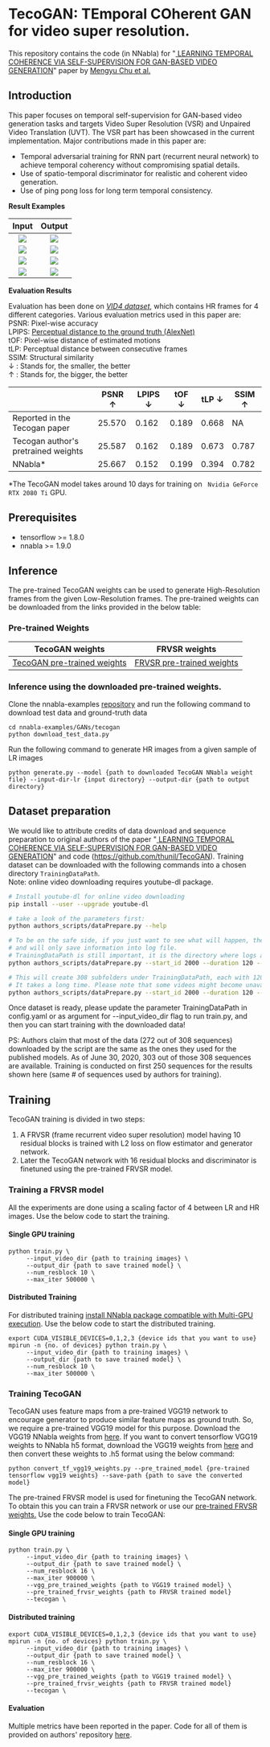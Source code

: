 # TecoGAN: TEmporal COherent GAN for video super resolution.
This repository contains the code (in NNabla) for "[ LEARNING TEMPORAL COHERENCE VIA SELF-SUPERVISION
FOR GAN-BASED VIDEO GENERATION](https://arxiv.org/pdf/1811.09393.pdf)"
paper by [Mengyu Chu et al.](https://github.com/thunil/TecoGAN)

## Introduction
This paper focuses on temporal self-supervision for GAN-based video generation tasks and targets Video Super Resolution (VSR) and Unpaired Video Translation (UVT). 
The VSR part has been showcased in the current implementation. Major contributions made in this paper are:
* Temporal adversarial training for RNN part (recurrent neural network) to achieve temporal coherency without compromising spatial details.
* Use of spatio-temporal discriminator for realistic and coherent video generation.
* Use of ping pong loss for long term temporal consistency.

__Result Examples__

| Input                  | Output                  |
| :--------------------: | :---------------------: |
| ![](results/cropped_lr_city.gif) | ![](results/cropped_sr_city.gif) |
| ![](results/cropped_lr_bridge.gif) | ![](results/cropped_sr_bridge.gif) |
| ![](results/cropped_lr_robo.gif) | ![](results/cropped_sr_robo.gif) |
| ![](results/cropped_lr_face.gif) | ![](results/cropped_sr_face.gif) |

__Evaluation Results__

Evaluation has been done on [*VID4 dataset*](https://ge.in.tum.de/download/data/TecoGAN/vid4_HR.zip), which contains HR frames for 4 different categories.
Various evaluation metrics used in this paper are:<br>
PSNR: Pixel-wise accuracy<br>
LPIPS: [Perceptual distance to the ground truth (AlexNet)](https://github.com/sony/nnabla-examples/tree/master/utils/neu/metrics/lpips)<br>
tOF: Pixel-wise distance of estimated motions<br>
tLP: Perceptual distance between consecutive frames<br>
SSIM: Structural similarity<br>
&#8595; : Stands for, the smaller, the better<br>
&#8593; : Stands for, the bigger, the better

| | PSNR &#8593;| LPIPS &#8595;| tOF &#8595;| tLP &#8595;| SSIM &#8593;|
|---|---|---|---|---|---|
| Reported in the Tecogan paper | 25.570 | 0.162 | 0.189 | 0.668 | NA |
| Tecogan author's pretrained weights | 25.587 | 0.162 | 0.189 | 0.673 |0.787 |
| NNabla* | 25.667 | 0.152 | 0.199 | 0.394 |0.782 |

*The TecoGAN model takes around 10 days for training on ` Nvidia GeForce RTX 2080 Ti` GPU.

## Prerequisites
* tensorflow >= 1.8.0
* nnabla >= 1.9.0
## Inference
The pre-trained TecoGAN weights can be used to generate High-Resolution frames from the given Low-Resolution frames. The pre-trained weights can be downloaded from the links provided in the below table:

### Pre-trained Weights
| TecoGAN weights | FRVSR weights |
|---|---|
|[TecoGAN pre-trained weights](https://nnabla.org/pretrained-models/nnabla-examples/GANs/tecogan/tecogan_model.h5)|[FRVSR pre-trained weights](https://nnabla.org/pretrained-models/nnabla-examples/GANs/tecogan/frvsr_model.h5)|

### Inference using the downloaded pre-trained weights.
Clone the nnabla-examples [repository](https://github.com/sony/nnabla-examples.git) and run the following command to download test data and ground-truth data
```
cd nnabla-examples/GANs/tecogan
python download_test_data.py 
```
Run the following command to generate HR images from a given sample of LR images
```
python generate.py --model {path to downloaded TecoGAN NNabla weight file} --input-dir-lr {input directory} --output-dir {path to output directory}
```
## Dataset preparation
We would like to attribute credits of data download and sequence preparation to original authors of the paper "[ LEARNING TEMPORAL COHERENCE VIA SELF-SUPERVISION FOR GAN-BASED VIDEO GENERATION](https://arxiv.org/pdf/1811.09393.pdf)" and code (https://github.com/thunil/TecoGAN).
Training dataset can be downloaded with the following commands into a chosen directory `TrainingDataPath`.  
Note: online video downloading requires youtube-dl package.  

```bash
# Install youtube-dl for online video downloading
pip install --user --upgrade youtube-dl

# take a look of the parameters first:
python authors_scripts/dataPrepare.py --help

# To be on the safe side, if you just want to see what will happen, the following line won't download anything,
# and will only save information into log file.
# TrainingDataPath is still important, it is the directory where logs are saved: TrainingDataPath/log/logfile_mmddHHMM.txt
python authors_scripts/dataPrepare.py --start_id 2000 --duration 120 --disk_path TrainingDataPath --TEST

# This will create 308 subfolders under TrainingDataPath, each with 120 frames, from 28 online videos.
# It takes a long time. Please note that some videos might become unavailable in future.
python authors_scripts/dataPrepare.py --start_id 2000 --duration 120 --REMOVE --disk_path TrainingDataPath

```
Once dataset is ready, please update the parameter TrainingDataPath in config.yaml or as argument for --input_video_dir flag to run train.py, and then you can start training with the downloaded data! 

PS: Authors claim that most of the data (272 out of 308 sequences) downloaded by the script are the same as the ones they used for the published models. As of June 30, 2020,  303 out of those 308 sequences are available. Training is conducted on first 250 sequences for the results shown here (same # of sequences used by authors for training). 
## Training
TecoGAN training is divided in two steps:
1. A FRVSR (frame recurrent video super resolution) model having 10 residual blocks is trained with L2 loss on flow estimator and generator network.
2. Later the TecoGAN network with 16 residual blocks and discriminator is finetuned using the pre-trained FRVSR model. 
### Training a FRVSR model 
All the experiments are done using a scaling factor of 4 between LR and HR images.
Use the below code to start the training.
#### Single GPU training
```
python train.py \
     --input_video_dir {path to training images} \
     --output_dir {path to save trained model} \
     --num_resblock 10 \
     --max_iter 500000 \
```
#### Distributed Training
For distributed training [install NNabla package compatible with Multi-GPU execution](https://nnabla.readthedocs.io/en/latest/python/pip_installation_cuda.html#pip-installation-distributed). Use the below code to start the distributed training.
```
export CUDA_VISIBLE_DEVICES=0,1,2,3 {device ids that you want to use}
mpirun -n {no. of devices} python train.py \
     --input_video_dir {path to training images} \
     --output_dir {path to save trained model} \
     --num_resblock 10 \
     --max_iter 500000 \
```
### Training TecoGAN
TecoGAN uses feature maps from a pre-trained VGG19 network to encourage generator to produce similar feature maps as ground truth.
So, we require a pre-trained VGG19 model for this purpose. Download the VGG19 NNabla weights 
from [here](https://nnabla.org/pretrained-models/nnabla-examples/GANs/tecogan/vgg19.h5). If you want to convert tensorflow VGG19 weights to NNabla h5
format, download the VGG19 weights from [here](http://download.tensorflow.org/models/vgg_19_2016_08_28.tar.gz) and then convert these weights to .h5 format using the below command:
```
python convert_tf_vgg19_weights.py --pre_trained_model {pre-trained tensorflow vgg19 weights} --save-path {path to save the converted model}
```

The pre-trained FRVSR model is used for finetuning the TecoGAN network. 
To obtain this you can train a FRVSR network or use our [pre-trained FRVSR weights.](https://nnabla.org/pretrained-models/nnabla-examples/GANs/tecogan/frvsr_model.h5)
Use the code below to train TecoGAN:
#### Single GPU training
```
python train.py \
     --input_video_dir {path to training images} \
     --output_dir {path to save trained model} \
     --num_resblock 16 \
     --max_iter 900000 \
     --vgg_pre_trained_weights {path to VGG19 trained model} \
     --pre_trained_frvsr_weights {path to FRVSR trained model}
     --tecogan \
```
#### Distributed training
```
export CUDA_VISIBLE_DEVICES=0,1,2,3 {device ids that you want to use}
mpirun -n {no. of devices} python train.py \
     --input_video_dir {path to training images} \
     --output_dir {path to save trained model} \
     --num_resblock 16 \
     --max_iter 900000 \
     --vgg_pre_trained_weights {path to VGG19 trained model} \
     --pre_trained_frvsr_weights {path to FRVSR trained model}
     --tecogan \
```

#### Evaluation
Multiple metrics have been reported in the paper. Code for all of them is provided on authors' repository [here](https://github.com/thunil/TecoGAN).
